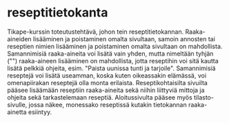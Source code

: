 # reseptitietokanta

Tikape-kurssin toteutustehtävä, johon tein reseptitietokannan. 
Raaka-aineiden lisääminen ja poistaminen omalta sivultaan, samoin annosten tai reseptien nimien lisääminen ja poistaminen omalta sivultaan on mahdollista. Samannimisiä raaka-aineita voi lisätä vain yhden, mutta nimeltään tyhjän ("") raaka-aineen lisääminen on mahdollista, jotta reseptihin voi sitä kautta lisätä pelkkiä ohjeita, esim. "Paista uunissa tunti ja tarjoile". Samannimisiä reseptejä voi lisätä useamman, koska kuten oikeassakin elämässä, voi omenapiirakan reseptejä olla monta erilaista.
Reseptikohtaisilta sivuilta pääsee lisäämään reseptiin raaka-aineita sekä niihin liittyviä mittoja ja ohjeita sekä tarkastelemaan reseptiä.
Aloitussivulta pääsee myös tilasto-sivulle, jossa näkee, monessako reseptissä kutakin tietokannan raaka-ainetta esiintyy.
